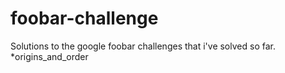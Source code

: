 foobar-challenge
================
Solutions to the google foobar challenges that i've solved so far.
*origins_and_order
